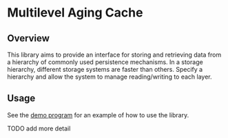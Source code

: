 # Multilevel Aging Cache

## Overview
This library aims to provide an interface for storing and retrieving data from a hierarchy of 
commonly used persistence mechanisms. In a storage hierarchy, different storage systems are faster
than others. Specify a hierarchy and allow the system to manage reading/writing to each layer.

## Usage
See the [demo program](https://github.com/LinkedMink/multilevel-aging-cache/blob/master/demo/CliSampleApp.ts) 
for an example of how to use the library.

TODO add more detail
